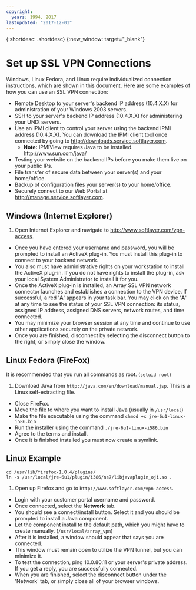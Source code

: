 ```yaml
---
copyright:
  years: 1994, 2017
lastupdated: "2017-12-01"
---
```


{:shortdesc: .shortdesc}
{:new_window: target="_blank"}

# Set up SSL VPN Connections

Windows, Linux Fedora, and Linux require individualized connection instructions, which are shown in this document. Here are some examples of how you can use an SSL VPN connection:

* Remote Desktop to your server's backend IP address (10.4.X.X) for administration of your Windows 2003 servers.
* SSH to your server's backend IP address (10.4.X.X) for administering your UNIX servers.
* Use an IPMI client to control your server using the backend IPMI address (10.4.X.X). You can download the IPMI client tool once connected by going to http://downloads.service.softlayer.com.
  * **Note:** IPMIView requires Java to be installed.  http://www.sun.com/java/
* Testing your website on the backend IPs before you make them live on your public IPs.
* File transfer of secure data between your server(s) and your home/office.
* Backup of configuration files your server(s) to your home/office.
* Securely connect to our Web Portal at http://manage.service.softlayer.com.

## Windows (Internet Explorer)

1. Open Internet Explorer and navigate to http://www.softlayer.com/vpn-access.
* Once you have entered your username and password, you will be prompted to install an ActiveX plug-in. You must install this plug-in to connect to your backend network. 
* You also must have administrative rights on your workstation to install the ActiveX plug-in. If you do not have rights to install the plug-in, ask your local System Administrator to install it for you. 
* Once the ActiveX plug-in is installed, an Array SSL VPN network connector launches and establishes a connection to the VPN device. If successful, a red '**A**' appears in your task bar. You may click on the '**A**' at any time to see the status of your SSL VPN connection: its status, assigned IP address, assigned DNS servers, network routes, and time connected. 
* You may minimize your browser session at any time and continue to use other applications securely on the private network. 
* Once you are finished, disconnect by selecting the disconnect button to the right, or simply close the window.

## Linux Fedora (FireFox)

It is recommended that you run all commands as root. (`setuid root`)

1. Download Java from `http://java.com/en/download/manual.jsp`. This is a Linux self-extracting file.
* Close FireFox.
* Move the file to where you want to install Java (usually in `/usr/local`)
* Make the file executable using the command `chmod +x jre-6u1-linux-i586.bin`
* Run the installer using the command `./jre-6u1-linux-i586.bin`
* Agree to the terms and install.
* Once it is finished installed you must now create a symlink.

## Linux Example
```
cd /usr/lib/firefox-1.0.4/plugins/
ln -s /usr/local/jre-6u1/plugin/i386/ns7/libjavaplugin_oji.so .
```

1. Open up Firefox and go to `http://www.softlayer.com/vpn-access`.
* Login with your customer portal username and password.
* Once connected, select the **Network** tab.
* You should see a connect/install button. Select it and you should be prompted to install a Java component.
* Let the component install to the default path, which you might have to create manually. (`/usr/local/array_vpn`)
* After it is installed, a window should appear that says you are connected.
* This window must remain open to utilize the VPN tunnel, but you can minimize it.
* To test the connection, ping 10.0.80.11 or your server's private address. If you get a reply, you are successfully connected.
* When you are finished, select the disconnect button under the 'Network' tab, or simply close all of your browser windows.
